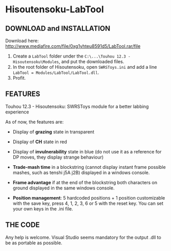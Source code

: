 # Hisoutensoku-LabTool
## DOWNLOAD and INSTALLATION
Download here: http://www.mediafire.com/file/0xg1yhteu8591d5/LabTool.rar/file

1. Create a `LabTool` folder under the `C:\...\Touhou 12.3 - Hisoutensoku\Modules`, and put the downloaded files.
2. In the root folder of Hisoutensoku, open `SWRSToys.ini` and add a line `LabTool = Modules/LabTool/LabTool.dll`.
3. Profit.

## FEATURES
Touhou 12.3 - Hisoutensoku: SWRSToys module for a better labbing experience

As of now, the features are:
- Display of **grazing** state in transparent
- Display of **CH** state in red
- Display of **invulnerability** state in blue (do not use it as a reference for DP moves, they display strange behaviour)

- **Trade-mash time** in a blockstring (cannot display instant frame possible mashes, such as tenshi j5A j2B) displayed in a windows console.
- **Frame advantage** if at the end of the blockstring both characters on ground displayed in the same windows console.

- **Position management**: 5 hardcoded positions + 1 position customizable with the save key, press 4, 1, 2, 3, 6 or 5 with the reset key. You can set your own keys in the .ini file.

## THE CODE
Any help is welcome.
Visual Studio seems mandatory for the output .dll to be as portable as possible.
